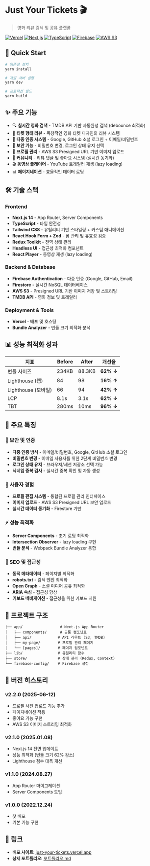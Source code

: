 # Just Your Tickets 🎬

> 영화 리뷰 검색 및 공유 플랫폼

[![Vercel](https://img.shields.io/badge/Vercel-000000?style=for-the-badge&logo=vercel&logoColor=white)](https://just-your-tickets.vercel.app)
[![Next.js](https://img.shields.io/badge/Next.js-14-black?style=for-the-badge&logo=next.js&logoColor=white)](https://nextjs.org/)
[![TypeScript](https://img.shields.io/badge/TypeScript-007ACC?style=for-the-badge&logo=typescript&logoColor=white)](https://www.typescriptlang.org/)
[![Firebase](https://img.shields.io/badge/Firebase-FFCA28?style=for-the-badge&logo=firebase&logoColor=black)](https://firebase.google.com/)
[![AWS S3](https://img.shields.io/badge/AWS%20S3-569A31?style=for-the-badge&logo=amazon-s3&logoColor=white)](https://aws.amazon.com/s3/)

## 🚀 Quick Start

```bash
# 의존성 설치
yarn install

# 개발 서버 실행
yarn dev

# 프로덕션 빌드
yarn build
```

## ✨ 주요 기능

- 🔍 **실시간 영화 검색** - TMDB API 기반 자동완성 검색 (debounce 최적화)
- 🎫 **티켓 형태 리뷰** - 독창적인 영화 티켓 디자인의 리뷰 시스템
- 👤 **다중 인증 시스템** - Google, GitHub 소셜 로그인 + 이메일/비밀번호
- 🔐 **보안 기능** - 비밀번호 변경, 로그인 상태 유지 선택
- 📸 **프로필 관리** - AWS S3 Presigned URL 기반 이미지 업로드
- 💬 **커뮤니티** - 리뷰 댓글 및 좋아요 시스템 (실시간 동기화)
- 🎬 **동영상 플레이어** - YouTube 트레일러 재생 (lazy loading)
- 📊 **페이지네이션** - 효율적인 데이터 로딩

## 🛠 기술 스택

### Frontend

- **Next.js 14** - App Router, Server Components
- **TypeScript** - 타입 안전성
- **Tailwind CSS** - 유틸리티 기반 스타일링 + 커스텀 애니메이션
- **React Hook Form + Zod** - 폼 관리 및 유효성 검증
- **Redux Toolkit** - 전역 상태 관리
- **Headless UI** - 접근성 최적화 컴포넌트
- **React Player** - 동영상 재생 (lazy loading)

### Backend & Database

- **Firebase Authentication** - 다중 인증 (Google, GitHub, Email)
- **Firestore** - 실시간 NoSQL 데이터베이스
- **AWS S3** - Presigned URL 기반 이미지 저장 및 스트리밍
- **TMDB API** - 영화 정보 및 트레일러

### Deployment & Tools

- **Vercel** - 배포 및 호스팅
- **Bundle Analyzer** - 번들 크기 최적화 분석

## 📊 성능 최적화 성과

| 지표                | Before | After  | 개선율    |
| ------------------- | ------ | ------ | --------- |
| 번들 사이즈         | 234KB  | 88.3KB | **62% ↓** |
| Lighthouse (웹)     | 84     | 98     | **16% ↑** |
| Lighthouse (모바일) | 66     | 94     | **42% ↑** |
| LCP                 | 8.1s   | 3.1s   | **62% ↓** |
| TBT                 | 280ms  | 10ms   | **96% ↓** |

## 🌟 주요 특징

### 🔐 보안 및 인증

- **다중 인증 방식** - 이메일/비밀번호, Google, GitHub 소셜 로그인
- **비밀번호 변경** - 이메일 사용자를 위한 2단계 비밀번호 변경
- **로그인 상태 유지** - 브라우저/세션 저장소 선택 가능
- **닉네임 중복 검사** - 실시간 중복 확인 및 자동 생성

### 🎨 사용자 경험

- **프로필 편집 시스템** - 통합된 프로필 관리 인터페이스
- **이미지 업로드** - AWS S3 Presigned URL 보안 업로드
- **실시간 데이터 동기화** - Firestore 기반

### ⚡ 성능 최적화

- **Server Components** - 초기 로딩 최적화
- **Intersection Observer** - lazy loading 구현
- **번들 분석** - Webpack Bundle Analyzer 통합

### 🎯 SEO 및 접근성

- **동적 메타데이터** - 페이지별 최적화
- **robots.txt** - 검색 엔진 최적화
- **Open Graph** - 소셜 미디어 공유 최적화
- **ARIA 속성** - 접근성 향상
- **키보드 네비게이션** - 접근성을 위한 키보드 지원

## 📁 프로젝트 구조

```
├── app/                 # Next.js App Router
│   ├── components/      # 공통 컴포넌트
│   ├── api/            # API 라우트 (S3, TMDB)
│   ├── my-page/        # 프로필 관리 페이지
│   └── [pages]/        # 페이지 컴포넌트
├── lib/                # 유틸리티 함수
├── store/              # 상태 관리 (Redux, Context)
└── firebase-config/    # Firebase 설정
```

## 📝 버전 히스토리

### v2.2.0 (2025-06-12)

- 프로필 사진 업로드 기능 추가
- 페이지네이션 적용
- 좋아요 기능 구현
- AWS S3 이미지 스트리밍 최적화

### v2.1.0 (2025.01.08)

- Next.js 14 전면 업데이트
- 성능 최적화 (번들 크기 62% 감소)
- Lighthouse 점수 대폭 개선

### v1.1.0 (2024.08.27)

- App Router 마이그레이션
- Server Components 도입

### v1.0.0 (2022.12.24)

- 첫 배포
- 기본 기능 구현

## 🔗 링크

- **배포 사이트**: [just-your-tickets.vercel.app](https://just-your-tickets.vercel.app)
- **상세 포트폴리오**: [포트폴리오.md](./포트폴리오.md)
